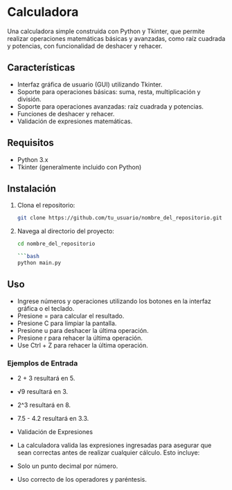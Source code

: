 # Calculadora

Una calculadora simple construida con Python y Tkinter, que permite realizar operaciones matemáticas básicas y avanzadas, como raíz cuadrada y potencias, con funcionalidad de deshacer y rehacer.

## Características

- Interfaz gráfica de usuario (GUI) utilizando Tkinter.
- Soporte para operaciones básicas: suma, resta, multiplicación y división.
- Soporte para operaciones avanzadas: raíz cuadrada y potencias.
- Funciones de deshacer y rehacer.
- Validación de expresiones matemáticas.

## Requisitos

- Python 3.x
- Tkinter (generalmente incluido con Python)

## Instalación

1. Clona el repositorio:
   ```bash
   git clone https://github.com/tu_usuario/nombre_del_repositorio.git

2. Navega al directorio del proyecto:

    ```bash
    cd nombre_del_repositorio

    ```bash
    python main.py
## Uso
- Ingrese números y operaciones utilizando los botones en la interfaz gráfica o el teclado.
- Presione = para calcular el resultado.
- Presione C para limpiar la pantalla.
- Presione u para deshacer la última operación.
- Presione r para rehacer la última operación.
- Use Ctrl + Z para rehacer la última operación.
### Ejemplos de Entrada
- 2 + 3 resultará en 5.
- √9 resultará en 3.
- 2^3 resultará en 8.
- 7.5 - 4.2 resultará en 3.3.
- Validación de Expresiones
- La calculadora valida las expresiones ingresadas para asegurar que sean correctas antes de realizar cualquier cálculo. Esto incluye:

- Solo un punto decimal por número.
- Uso correcto de los operadores y paréntesis.